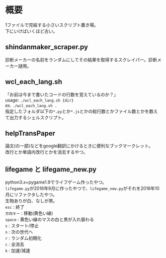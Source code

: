 # 概要
1ファイルで完結する小さいスクリプト置き場。  
下にいけばいくほど古い。  


## shindanmaker_scraper.py
診断メーカーの名前をランダムにしてその結果を取得するスクレイパー。診断メーカー謎用。


## wcl_each_lang.sh
「お前は今まで書いたコードの行数を覚えているのか？」  
usage: `./wcl_each_lang.sh {dir}`  
ex. `./wcl_each_lang.sh .`  
指定したフォルダ以下の`*.py`とか`*.js`とかの総行数とかファイル数とかを数えて出力するシェルスクリプト。


## helpTransPaper
論文(の一部)などをgoogle翻訳にかけるときに便利なブックマークレット。  
改行とか単語内改行とかを消去するやつ。  


## lifegame と lifegame_new.py
python3.x+pygame1.9でライフゲーム作ったやつ。  
`lifegame.py`が2016年9月に作ったやつで、`lifegame_new.py`がそれを2018年10月にリファクタしたやつ。  
生物ありが白、なしが黒。  
`esc` : 終了  
`方向キー` : 移動(黄色い縁)  
`space` : 黄色い縁のマスの白と黒が入れ替わる  
`s` : スタート/停止  
`n` : 次の世代へ  
`r` : ランダム初期化  
`c` : 全消去  
`k` : 加速/減速  
